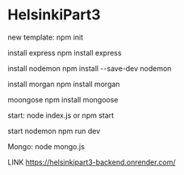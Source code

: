 # HelsinkiPart3

new template: npm init

install express npm install express

install nodemon npm install --save-dev nodemon

install morgan npm install morgan

moongose npm install mongoose

start: node index.js or npm start

start nodemon npm run dev

Mongo: node mongo.js 

LINK https://helsinkipart3-backend.onrender.com/

